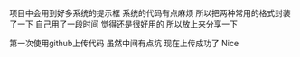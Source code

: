 
项目中会用到好多系统的提示框 系统的代码有点麻烦 所以把两种常用的格式封装了一下 自己用了一段时间 觉得还是很好用的 所以放上来分享一下


第一次使用github上传代码 虽然中间有点坑 现在上传成功了 Nice  
